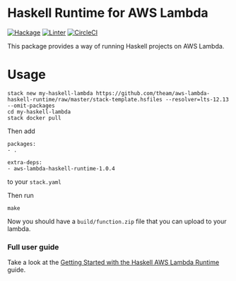 # Haskell Runtime for AWS Lambda
[![Hackage](https://img.shields.io/hackage/v/aws-lambda-haskell-runtime.svg)](https://hackage.haskell.org/package/aws-lambda-haskell-runtime)
[![Linter](https://img.shields.io/badge/code%20style-HLint-brightgreen.svg)](https://github.com/ndmitchell/hlint)
[![CircleCI](https://circleci.com/gh/theam/aws-lambda-haskell-runtime/tree/master.svg?style=svg)](https://circleci.com/gh/theam/aws-lambda-haskell-runtime/tree/master)


This package provides a way of running Haskell projects on AWS Lambda.

# Usage

```
stack new my-haskell-lambda https://github.com/theam/aws-lambda-haskell-runtime/raw/master/stack-template.hsfiles --resolver=lts-12.13 --omit-packages
cd my-haskell-lambda
stack docker pull
```

Then add 

```
packages:
- .

extra-deps:
- aws-lambda-haskell-runtime-1.0.4
```

to your `stack.yaml`

Then run 

```
make
```

Now you should have a `build/function.zip` file that you can upload to your lambda.

### Full user guide

Take a look at the [Getting Started with the Haskell AWS Lambda Runtime](https://medium.com/the-theam-journey/getting-started-with-the-haskell-aws-lambda-runtime-951b2322c7a3) guide.
